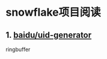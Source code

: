 # snowflake项目阅读

## 1. [baidu/uid-generator](https://github.com/baidu/uid-generator/blob/master/README.zh_cn.md)

ringbuffer



